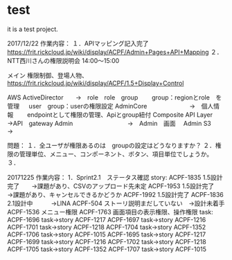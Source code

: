 # test
it is a test project.

2017/12/22
作業内容：
１．APIマッピング記入完了
https://frit.rickcloud.jp/wiki/display/ACPF/Admin+Pages+API+Mapping
２．NTT西川さんの権限説明会
14:00～15:00

メイン
権限制御、登場人物、
https://frit.rickcloud.jp/wiki/display/ACPF/1.5+Display+Control

AWS ActiveDirector　　→　role　role　group
　　group：regionとrole　を管理
  　user　group：userの権限設定
AdminCore　　　　　　　→　個人情報
　　endpointとして権限の管理、Apiとgroup紐付
Composite API Layer　→API　gateway
Admin　　　　　　　　　→　Admin　画面　
Admin S3　　　　　　　　→


問題：
１．全ユーザが権限あるのは　groupの設定はどうなりますか？
２．権限の管理単位、メニュー、コンポーネント、ボタン、項目単位でしょうか。
３．


20171225
作業内容：
1．Sprint2.1　ステータス確認
story:
ACPF-1835	1.5設計完了　　→課題があり、CSVのアップロード先未定
ACPF-1953	1.5設計完了　　→課題があり、キャンセルできるかどうか
ACPF-1992	1.5設計完了
ACPF-1836	2.1設計中　　　→LINA
ACPF-504	ストーリ説明まだしていない　→設計未着手
ACPF-1536	メニュー権限
ACPF-1763	画面項目の表示権限、操作権限
task:
ACPF-1696	task→story	ACPF-1217
ACPF-1697	task→story	ACPF-1216 
ACPF-1701	task→story	ACPF-1218
ACPF-1704	task→story	ACPF-1352
ACPF-1706	task→story	ACPF-1015
ACPF-1695	task→story	ACPF-1217
ACPF-1699	task→story	ACPF-1216
ACPF-1702	task→story	ACPF-1218
ACPF-1705	task→story	ACPF-1352
ACPF-1707	task→story	ACPF-1015 

